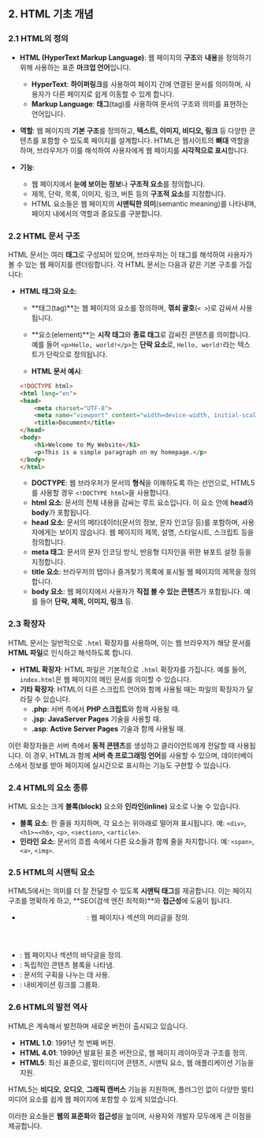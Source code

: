 ## 2. HTML 기초 개념

### 2.1 HTML의 정의
- **HTML (HyperText Markup Language)**: 웹 페이지의 **구조**와 **내용**을 정의하기 위해 사용하는 표준 **마크업 언어**입니다.
    - **HyperText**: **하이퍼링크**를 사용하여 페이지 간에 연결된 문서를 의미하며, 사용자가 다른 페이지로 쉽게 이동할 수 있게 합니다.
    - **Markup Language**: **태그**(tag)를 사용하여 문서의 구조와 의미를 표현하는 언어입니다.

- **역할**: 웹 페이지의 **기본 구조**를 정의하고, **텍스트, 이미지, 비디오, 링크** 등 다양한 콘텐츠를 포함할 수 있도록 페이지를 설계합니다. HTML은 웹사이트의 **뼈대** 역할을 하며, 브라우저가 이를 해석하여 사용자에게 웹 페이지를 **시각적으로 표시**합니다.

- **기능**:
    - 웹 페이지에서 **눈에 보이는 정보**나 **구조적 요소**를 정의합니다.
    - 제목, 단락, 목록, 이미지, 링크, 버튼 등의 **구조적 요소**를 지정합니다.
    - HTML 요소들은 웹 페이지의 **시맨틱한 의미**(semantic meaning)를 나타내며, 페이지 내에서의 역할과 중요도를 구분합니다.

### 2.2 HTML 문서 구조
HTML 문서는 여러 **태그**로 구성되어 있으며, 브라우저는 이 태그를 해석하여 사용자가 볼 수 있는 웹 페이지를 렌더링합니다. 각 HTML 문서는 다음과 같은 기본 구조를 가집니다:

- **HTML 태그와 요소**:
    - **태그(tag)**는 웹 페이지의 요소를 정의하며, **꺾쇠 괄호**(`< >`)로 감싸서 사용됩니다.
    - **요소(element)**는 **시작 태그**와 **종료 태그**로 감싸진 콘텐츠를 의미합니다. 예를 들어 `<p>Hello, world!</p>`는 **단락 요소**로, `Hello, world!`라는 텍스트가 단락으로 정의됩니다.

    - **HTML 문서 예시**:
  ```html
  <!DOCTYPE html>
  <html lang="en">
  <head>
      <meta charset="UTF-8">
      <meta name="viewport" content="width=device-width, initial-scale=1.0">
      <title>Document</title>
  </head>
  <body>
      <h1>Welcome to My Website</h1>
      <p>This is a simple paragraph on my homepage.</p>
  </body>
  </html>
  ```
    - **DOCTYPE**: 웹 브라우저가 문서의 **형식**을 이해하도록 하는 선언으로, HTML5를 사용할 경우 `<!DOCTYPE html>`을 사용합니다.
    - **html 요소**: 문서의 전체 내용을 감싸는 루트 요소입니다. 이 요소 안에 **head**와 **body**가 포함됩니다.
    - **head 요소**: 문서의 메타데이터(문서의 정보, 문자 인코딩 등)를 포함하며, 사용자에게는 보이지 않습니다. 웹 페이지의 제목, 설명, 스타일시트, 스크립트 등을 정의합니다.
    - **meta 태그**: 문서의 문자 인코딩 방식, 반응형 디자인을 위한 뷰포트 설정 등을 지정합니다.
    - **title 요소**: 브라우저의 탭이나 즐겨찾기 목록에 표시될 웹 페이지의 제목을 정의합니다.
    - **body 요소**: 웹 페이지에서 사용자가 **직접 볼 수 있는 콘텐츠**가 포함됩니다. 예를 들어 **단락, 제목, 이미지, 링크** 등.

### 2.3 확장자
HTML 문서는 일반적으로 `.html` 확장자를 사용하며, 이는 웹 브라우저가 해당 문서를 **HTML 파일**로 인식하고 해석하도록 합니다.

- **HTML 확장자**: HTML 파일은 기본적으로 `.html` 확장자를 가집니다. 예를 들어, `index.html`은 웹 페이지의 메인 문서를 의미할 수 있습니다.
- **기타 확장자**: HTML이 다른 스크립트 언어와 함께 사용될 때는 파일의 확장자가 달라질 수 있습니다.
    - **.php**: 서버 측에서 **PHP 스크립트**와 함께 사용될 때.
    - **.jsp**: **JavaServer Pages** 기술을 사용할 때.
    - **.asp**: **Active Server Pages** 기술과 함께 사용될 때.

이런 확장자들은 서버 측에서 **동적 콘텐츠**를 생성하고 클라이언트에게 전달할 때 사용됩니다. 이 경우, HTML과 함께 **서버 측 프로그래밍 언어**를 사용할 수 있으며, 데이터베이스에서 정보를 받아 페이지에 실시간으로 표시하는 기능도 구현할 수 있습니다.

### 2.4 HTML의 요소 종류
HTML 요소는 크게 **블록(block)** 요소와 **인라인(inline)** 요소로 나눌 수 있습니다.
- **블록 요소**: 한 줄을 차지하며, 각 요소는 위아래로 떨어져 표시됩니다. 예: `<div>`, `<h1>`~`<h6>`, `<p>`, `<section>`, `<article>`.
- **인라인 요소**: 문서의 흐름 속에서 다른 요소들과 함께 줄을 차지합니다. 예: `<span>`, `<a>`, `<img>`.

### 2.5 HTML의 시맨틱 요소
HTML5에서는 의미를 더 잘 전달할 수 있도록 **시맨틱 태그**를 제공합니다. 이는 페이지 구조를 명확하게 하고, **SEO(검색 엔진 최적화)**와 **접근성**에 도움이 됩니다.
- **<header>**: 웹 페이지나 섹션의 머리글을 정의.
- **<footer>**: 웹 페이지나 섹션의 바닥글을 정의.
- **<article>**: 독립적인 콘텐츠 블록을 나타냄.
- **<section>**: 문서의 구획을 나누는 데 사용.
- **<nav>**: 내비게이션 링크를 그룹화.

### 2.6 HTML의 발전 역사
HTML은 계속해서 발전하며 새로운 버전이 출시되고 있습니다.
- **HTML 1.0**: 1991년 첫 번째 버전.
- **HTML 4.01**: 1999년 발표된 표준 버전으로, 웹 페이지 레이아웃과 구조를 정의.
- **HTML5**: 최신 표준으로, 멀티미디어 콘텐츠, 시맨틱 요소, 웹 애플리케이션 기능을 지원.

HTML5는 **비디오**, **오디오**, **그래픽 캔버스** 기능을 지원하며, 플러그인 없이 다양한 멀티미디어 요소를 쉽게 웹 페이지에 포함할 수 있게 되었습니다.

이러한 요소들은 **웹의 표준화**와 **접근성**을 높이며, 사용자와 개발자 모두에게 큰 이점을 제공합니다.